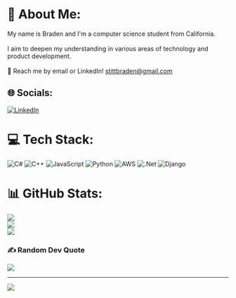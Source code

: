 # 💫 About Me:
My name is Braden and I'm a computer science student from California.<br><br>I aim to deepen my understanding in various areas of technology and product development.<br><br>💬 Reach me by email or LinkedIn! stittbraden@gmail.com


## 🌐 Socials:
[![LinkedIn](https://img.shields.io/badge/LinkedIn-%230077B5.svg?logo=linkedin&logoColor=white)](https://linkedin.com/in/https://www.linkedin.com/in/braden-stitt-394b78235/) 

# 💻 Tech Stack:
![C#](https://img.shields.io/badge/c%23-%23239120.svg?style=for-the-badge&logo=c-sharp&logoColor=white) ![C++](https://img.shields.io/badge/c++-%2300599C.svg?style=for-the-badge&logo=c%2B%2B&logoColor=white) ![JavaScript](https://img.shields.io/badge/javascript-%23323330.svg?style=for-the-badge&logo=javascript&logoColor=%23F7DF1E) ![Python](https://img.shields.io/badge/python-3670A0?style=for-the-badge&logo=python&logoColor=ffdd54) ![AWS](https://img.shields.io/badge/AWS-%23FF9900.svg?style=for-the-badge&logo=amazon-aws&logoColor=white) ![.Net](https://img.shields.io/badge/.NET-5C2D91?style=for-the-badge&logo=.net&logoColor=white) ![Django](https://img.shields.io/badge/django-%23092E20.svg?style=for-the-badge&logo=django&logoColor=white)
# 📊 GitHub Stats:
![](https://github-readme-stats.vercel.app/api?username=BradenStitt&theme=radical&hide_border=false&include_all_commits=true&count_private=true)<br/>
![](https://github-readme-streak-stats.herokuapp.com/?user=BradenStitt&theme=radical&hide_border=false)<br/>
![](https://github-readme-stats.vercel.app/api/top-langs/?username=BradenStitt&theme=radical&hide_border=false&include_all_commits=true&count_private=true&layout=compact)

### ✍️ Random Dev Quote
![](https://quotes-github-readme.vercel.app/api?type=horizontal&theme=radical)

---
[![](https://visitcount.itsvg.in/api?id=BradenStitt&icon=0&color=10)](https://visitcount.itsvg.in)

<!-- Proudly created with GPRM ( https://gprm.itsvg.in ) -->
